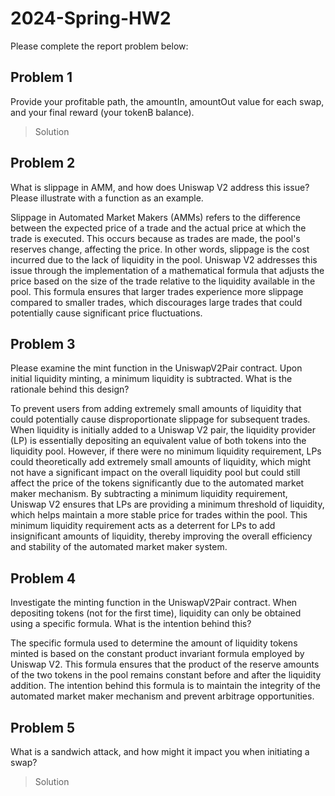 # 2024-Spring-HW2

Please complete the report problem below:

## Problem 1
Provide your profitable path, the amountIn, amountOut value for each swap, and your final reward (your tokenB balance).

> Solution

## Problem 2
What is slippage in AMM, and how does Uniswap V2 address this issue? Please illustrate with a function as an example.

Slippage in Automated Market Makers (AMMs) refers to the difference between the expected price of a trade and the actual price at which the trade is executed. This occurs because as trades are made, the pool's reserves change, affecting the price. In other words, slippage is the cost incurred due to the lack of liquidity in the pool.
Uniswap V2 addresses this issue through the implementation of a mathematical formula that adjusts the price based on the size of the trade relative to the liquidity available in the pool. This formula ensures that larger trades experience more slippage compared to smaller trades, which discourages large trades that could potentially cause significant price fluctuations.

## Problem 3
Please examine the mint function in the UniswapV2Pair contract. Upon initial liquidity minting, a minimum liquidity is subtracted. What is the rationale behind this design?

To prevent users from adding extremely small amounts of liquidity that could potentially cause disproportionate slippage for subsequent trades.
When liquidity is initially added to a Uniswap V2 pair, the liquidity provider (LP) is essentially depositing an equivalent value of both tokens into the liquidity pool. However, if there were no minimum liquidity requirement, LPs could theoretically add extremely small amounts of liquidity, which might not have a significant impact on the overall liquidity pool but could still affect the price of the tokens significantly due to the automated market maker mechanism.
By subtracting a minimum liquidity requirement, Uniswap V2 ensures that LPs are providing a minimum threshold of liquidity, which helps maintain a more stable price for trades within the pool. This minimum liquidity requirement acts as a deterrent for LPs to add insignificant amounts of liquidity, thereby improving the overall efficiency and stability of the automated market maker system.

## Problem 4
Investigate the minting function in the UniswapV2Pair contract. When depositing tokens (not for the first time), liquidity can only be obtained using a specific formula. What is the intention behind this?

The specific formula used to determine the amount of liquidity tokens minted is based on the constant product invariant formula employed by Uniswap V2. This formula ensures that the product of the reserve amounts of the two tokens in the pool remains constant before and after the liquidity addition. The intention behind this formula is to maintain the integrity of the automated market maker mechanism and prevent arbitrage opportunities.

## Problem 5
What is a sandwich attack, and how might it impact you when initiating a swap?

> Solution

